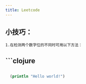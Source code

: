 ```yaml
---
title: Leetcode
---
```


## 小技巧：
    1.在检测两个数字位的不同时可用以下方法：
## ```clojure
## 
```clojure
  (println "Hello world!")
```
